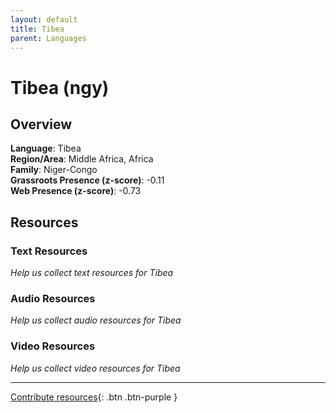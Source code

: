 ```yaml
---
layout: default
title: Tibea
parent: Languages
---
```


# Tibea (ngy)

## Overview

**Language**: Tibea  
**Region/Area**: Middle Africa, Africa  
**Family**: Niger-Congo  
**Grassroots Presence (z-score)**: -0.11  
**Web Presence (z-score)**: -0.73  

## Resources

### Text Resources
*Help us collect text resources for Tibea*

### Audio Resources
*Help us collect audio resources for Tibea*

### Video Resources
*Help us collect video resources for Tibea*

---

[Contribute resources](https://forms.office.com/e/1SfLJx3u1r){: .btn .btn-purple }
